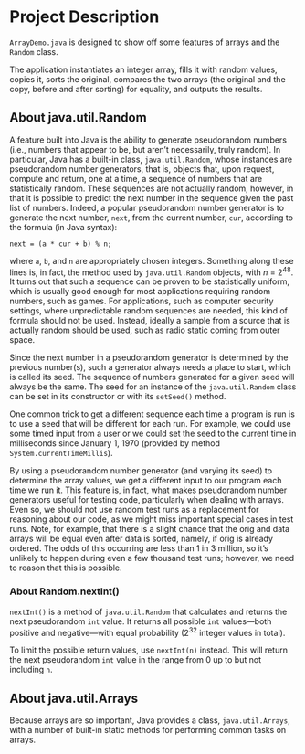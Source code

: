 # Project Description
`ArrayDemo.java` is designed to show off some features of arrays and the `Random` class.

The application instantiates an integer array, fills it with random values, copies it, sorts the original, compares the two arrays (the original and the copy, before and after sorting) for equality, and outputs the results.

## About java.util.Random
A feature built into Java is the ability to generate pseudorandom numbers (i.e., numbers that appear to be, but aren&rsquo;t necessarily, truly random). In particular, Java has a built-in class, `java.util.Random`, whose instances are pseudorandom number generators, that is, objects that, upon request, compute and return, one at a time, a sequence of numbers that are statistically random. These sequences are not actually random, however, in that it is possible to predict the next number in the sequence given the past list of numbers. Indeed, a popular pseudorandom number generator is to generate the next number, `next`, from the current number, `cur`, according to the formula (in Java syntax):

`next = (a * cur + b) % n;`

where `a`, `b`, and `n` are appropriately chosen integers. Something along these lines is, in fact, the method used by `java.util.Random` objects, with <var>n</var> = 2<sup>48</sup>. It turns out that such a sequence can be proven to be statistically uniform, which is usually good enough for most applications requiring random numbers, such as games. For applications, such as computer security settings, where unpredictable random sequences are needed, this kind of formula should not be used. Instead, ideally a sample from a source that is actually random should be used, such as radio static coming from outer space.

Since the next number in a pseudorandom generator is determined by the previous number(s), such a generator always needs a place to start, which is called its seed. The sequence of numbers generated for a given seed will always be the same. The seed for an instance of the `java.util.Random` class can be set in its constructor or with its `setSeed()` method.

One common trick to get a different sequence each time a program is run is to use a seed that will be different for each run. For example, we could use some timed input from a user or we could set the seed to the current time in milliseconds since January 1, 1970 (provided by method `System.currentTimeMillis`).

By using a pseudorandom number generator (and varying its seed) to determine the array values, we get a different input to our program each time we run it. This feature is, in fact, what makes pseudorandom number generators useful for testing code, particularly when
dealing with arrays. Even so, we should not use random test runs as a replacement for reasoning about our code, as we might miss important special cases in test runs. Note, for example, that there is a slight chance that the orig and data arrays will be equal even after data is sorted, namely, if orig is already ordered. The odds of this occurring are less than 1 in 3 million, so it’s unlikely to happen during even a few thousand test runs; however, we need to reason that this is possible.

### About Random.nextInt()
`nextInt()` is a method of `java.util.Random` that calculates and returns the next pseudorandom `int` value. It returns all possible `int` values&mdash;both positive and negative&mdash;with equal probability (2<sup>32</sup> integer values in total).

To limit the possible return values, use `nextInt(n)` instead. This will return the next pseudorandom `int` value in the range from 0 up to but not including `n`.

## About java.util.Arrays
Because arrays are so important, Java provides a class, `java.util.Arrays`, with a number of built-in static methods for performing common tasks on arrays.
